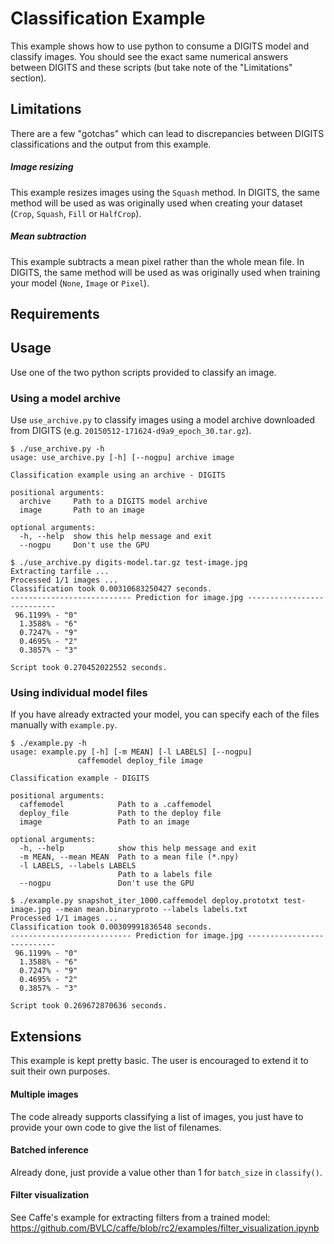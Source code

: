# Classification Example

This example shows how to use python to consume a DIGITS model and classify images.
You should see the exact same numerical answers between DIGITS and these scripts (but take note of the "Limitations" section).

## Limitations

There are a few "gotchas" which can lead to discrepancies between DIGITS classifications and the output from this example.

##### Image resizing
This example resizes images using the `Squash` method.
In DIGITS, the same method will be used as was originally used when creating your dataset (`Crop`, `Squash`, `Fill` or `HalfCrop`).

##### Mean subtraction
This example subtracts a mean pixel rather than the whole mean file.
In DIGITS, the same method will be used as was originally used when training your model (`None`, `Image` or `Pixel`).

## Requirements

## Usage

Use one of the two python scripts provided to classify an image.

### Using a model archive

Use `use_archive.py` to classify images using a model archive downloaded from DIGITS (e.g. `20150512-171624-d9a9_epoch_30.tar.gz`).

```
$ ./use_archive.py -h
usage: use_archive.py [-h] [--nogpu] archive image

Classification example using an archive - DIGITS

positional arguments:
  archive     Path to a DIGITS model archive
  image       Path to an image

optional arguments:
  -h, --help  show this help message and exit
  --nogpu     Don't use the GPU

$ ./use_archive.py digits-model.tar.gz test-image.jpg
Extracting tarfile ...
Processed 1/1 images ...
Classification took 0.00310683250427 seconds.
--------------------------- Prediction for image.jpg ---------------------------
 96.1199% - "0"
  1.3588% - "6"
  0.7247% - "9"
  0.4695% - "2"
  0.3857% - "3"

Script took 0.270452022552 seconds.
```

### Using individual model files

If you have already extracted your model, you can specify each of the files manually with `example.py`.

```
$ ./example.py -h
usage: example.py [-h] [-m MEAN] [-l LABELS] [--nogpu]
               caffemodel deploy_file image

Classification example - DIGITS

positional arguments:
  caffemodel            Path to a .caffemodel
  deploy_file           Path to the deploy file
  image                 Path to an image

optional arguments:
  -h, --help            show this help message and exit
  -m MEAN, --mean MEAN  Path to a mean file (*.npy)
  -l LABELS, --labels LABELS
                        Path to a labels file
  --nogpu               Don't use the GPU

$ ./example.py snapshot_iter_1000.caffemodel deploy.prototxt test-image.jpg --mean mean.binaryproto --labels labels.txt
Processed 1/1 images ...
Classification took 0.00309991836548 seconds.
--------------------------- Prediction for image.jpg ---------------------------
 96.1199% - "0"
  1.3588% - "6"
  0.7247% - "9"
  0.4695% - "2"
  0.3857% - "3"

Script took 0.269672870636 seconds.
```

## Extensions

This example is kept pretty basic.
The user is encouraged to extend it to suit their own purposes.

#### Multiple images

The code already supports classifying a list of images, you just have to provide your own code to give the list of filenames.

#### Batched inference

Already done, just provide a value other than 1 for `batch_size` in `classify()`.

#### Filter visualization

See Caffe's example for extracting filters from a trained model: https://github.com/BVLC/caffe/blob/rc2/examples/filter_visualization.ipynb

